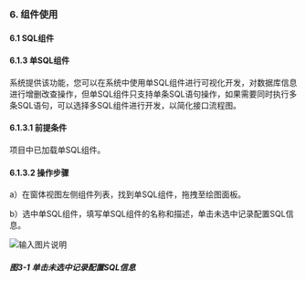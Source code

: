 ### 6. 组件使用

#### 6.1 SQL组件

#### 6.1.3 单SQL组件

系统提供该功能，您可以在系统中使用单SQL组件进行可视化开发，对数据库信息进行增删改查操作，但单SQL组件只支持单条SQL语句操作，如果需要同时执行多条SQL语句，可以选择多SQL组件进行开发，以简化接口流程图。

#### 6.1.3.1 前提条件

项目中已加载单SQL组件。

#### 6.1.3.2 操作步骤

a）在窗体视图左侧组件列表，找到单SQL组件，拖拽至绘图面板。

b）选中单SQL组件，填写单SQL组件的名称和描述，单击未选中记录配置SQL信息。

![输入图片说明](../../../../images/SoFlu%EF%BC%88%E5%90%8E%E7%AB%AF%EF%BC%89%E5%BC%80%E5%8F%91%E5%B9%B3%E5%8F%B0/1.%20%E6%9C%80%E6%96%B0%E7%89%88%E6%9C%AC%20-%20%E6%9B%B4%E6%96%B0%E6%97%A5%E6%9C%9F%20-%202022.10.08/6.%20%E7%BB%84%E4%BB%B6%E4%BD%BF%E7%94%A8/1.%20SQL%E7%BB%84%E4%BB%B6/3-1.png)

##### 图3-1 单击未选中记录配置SQL信息
